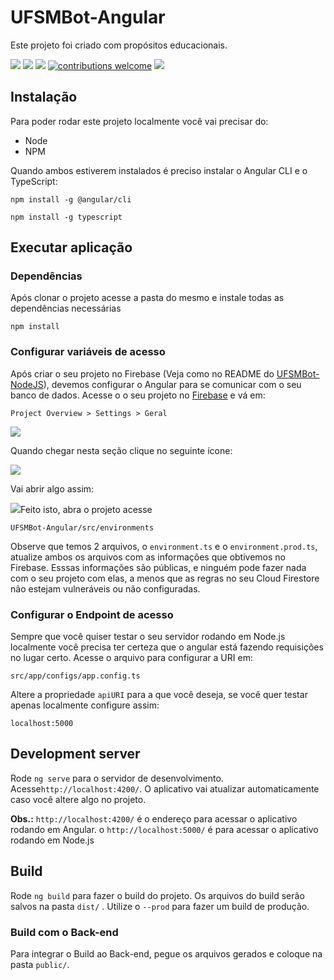 # UFSMBot-Angular

Este projeto foi criado com propósitos educacionais.

[![](https://img.shields.io/badge/app-online-brightgreen.svg)](https://ufsmbot.herokuapp.com) [![](https://img.shields.io/badge/app-front--end-brightgreen.svg)](https://github.com/danieldspx/UFSMBot-Angular) [![](https://img.shields.io/badge/app-back--end-brightgreen.svg)](https://github.com/danieldspx/UFSMBot-NodeJS) [![contributions welcome](https://img.shields.io/badge/contributions-welcome-brightgreen.svg?style=flat)](https://github.com/danieldspx/UFSMBot-Angular/issues) [![](http://inch-ci.org/github/danieldspx/UFSMBot-NodeJS.svg?branch=develop)](http://inch-ci.org/github/danieldspx/UFSMBot-Angular)

## Instalação
Para poder rodar este projeto localmente você vai precisar do:
 - Node
 - NPM


Quando ambos estiverem instalados é preciso instalar o Angular CLI e o TypeScript:

    npm install -g @angular/cli

    npm install -g typescript

## Executar aplicação

### Dependências

Após clonar o projeto acesse a pasta do mesmo e instale todas as dependências necessárias

    npm install

### Configurar variáveis de acesso
Após criar o seu projeto no Firebase (Veja como no README do [UFSMBot-NodeJS](https://github.com/danieldspx/UFSMBot-NodeJS)), devemos configurar o Angular para se comunicar com o seu banco de dados. Acesse o o seu projeto no [Firebase](https://console.firebase.google.com/) e vá em:

    Project Overview > Settings > Geral

![](https://imgur.com/Du0PFJR.png)

Quando chegar nesta seção clique no seguinte ícone:

![](https://imgur.com/1QX0NE1.png)

Vai abrir algo assim:

![](https://imgur.com/yuJWZzD.png)Feito isto, abra o projeto acesse

    UFSMBot-Angular/src/environments

Observe que temos 2 arquivos, o `environment.ts` e o `environment.prod.ts`, atualize ambos os arquivos com as informações que obtivemos no Firebase. Esssas informações são públicas, e ninguém pode fazer nada com o seu projeto com elas, a menos que as regras no seu Cloud Firestore não estejam vulneráveis ou não configuradas.

### Configurar o Endpoint de acesso
Sempre que você quiser testar o seu servidor rodando em Node.js localmente você precisa ter certeza que o angular está fazendo requisições no lugar certo. Acesse o arquivo para configurar a URI em:

    src/app/configs/app.config.ts

Altere a propriedade `apiURI` para a que você deseja, se você quer testar apenas localmente configure assim:

    localhost:5000

## Development server

Rode `ng serve` para o servidor de desenvolvimento. Acesse`http://localhost:4200/`. O aplicativo vai atualizar automaticamente caso você altere algo no projeto.

**Obs.:** `http://localhost:4200/` é o endereço para acessar o aplicativo rodando em Angular. o `http://localhost:5000/` é para acessar o aplicativo rodando em Node.js

## Build

Rode `ng build` para fazer o build do projeto. Os arquivos do build serão salvos na pasta `dist/` . Utilize o `--prod` para fazer um build de produção.

### Build com o Back-end
Para integrar o Build ao Back-end, pegue os arquivos gerados e coloque na pasta `public/`.
